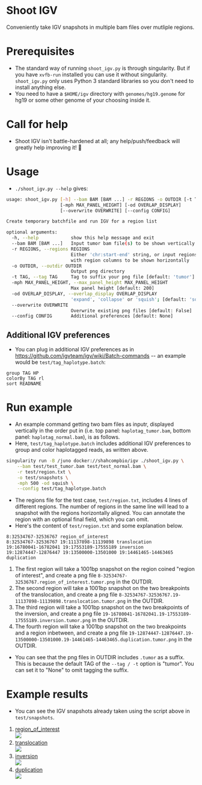 # Shoot IGV
Conveniently take IGV snapshots in multiple bam files over mutliple regions.

# Prerequisites
- The standard way of running `shoot_igv.py` is through singularity. But if you have `xvfb-run` installed you can use it without singularity. `shoot_igv.py` only uses Python 3 standard libraries so you don't need to install anything else.
- You need to have a `$HOME/igv` directory with `genomes/hg19.genome` for hg19 or some other genome of your choosing inside it.

# Call for help
- Shoot IGV isn't battle-hardened at all; any help/push/feedback will greatly help improving it! :pray:

# Usage
- `./shoot_igv.py --help` gives:
```bash
usage: shoot_igv.py [-h] --bam BAM [BAM ...] -r REGIONS -o OUTDIR [-t TAG]
                    [-mph MAX_PANEL_HEIGHT] [-od OVERLAP_DISPLAY]
                    [--overwrite OVERWRITE] [--config CONFIG]

Create temporary batchfile and run IGV for a region list

optional arguments:
  -h, --help            show this help message and exit
  --bam BAM [BAM ...]   Input tumor bam file(s) to be shown vertically
  -r REGIONS, --regions REGIONS
                        Either 'chr:start-end' string, or input regions file
                        with region columns to be shown horizontally
  -o OUTDIR, --outdir OUTDIR
                        Output png directory
  -t TAG, --tag TAG     Tag to suffix your png file [default: 'tumor']
  -mph MAX_PANEL_HEIGHT, --max_panel_height MAX_PANEL_HEIGHT
                        Max panel height [default: 200]
  -od OVERLAP_DISPLAY, --overlap_display OVERLAP_DISPLAY
                        'expand', 'collapse' or 'squish'; [default: 'squish']
  --overwrite OVERWRITE
                        Overwrite existing png files [default: False]
  --config CONFIG       Additional preferences [default: None]
```

## Additional IGV preferences
- You can plug in additional IGV preferences as in https://github.com/igvteam/igv/wiki/Batch-commands -- an example would be `test/tag_haplotype.batch`:
```
group TAG HP
colorBy TAG rl
sort READNAME
```

# Run example
- An example command getting two bam files as inputr, displayed vertically in the order put in (i.e. top panel: `haplotag_tumor.bam`, bottom panel: `haplotag_normal.bam`), is as follows.
- Here, `test/tag_haplotype.batch` includes additional IGV preferences to group and color haplotagged reads, as written above.
```bash
singularity run -B /juno docker://shahcompbio/igv ./shoot_igv.py \
    --bam test/test_tumor.bam test/test_normal.bam \
    -r test/region.txt \
    -o test/snapshots \
    -mph 500 -od squish \
    --config test/tag_haplotype.batch
```
- The regions file for the test case, `test/region.txt`, includes 4 lines of different regions. The number of regions in the same line will lead to a snapshot with the regions horizontally aligned. You can annotate the region with an optional final field, which you can omit.
- Here's the content of `test/region.txt` and some explanation below.
```
8:32534767-32536767 region_of_interest
8:32534767-32536767 19:11137898-11139898 translocation
19:16780041-16782041 19:17553189-17555189 inversion
19:12874447-12876447 19:13500000-13501000 19:14461465-14463465 duplication
```
1. The first region will take a 1001bp snapshot on the region coined "region of interest", and create a png file `8-32534767-32536767.region_of_interest.tumor.png` in the OUTDIR.
2. The second region will take a 1001bp snapshot on the two breakpoints of the translocation, and create a png file `8-32534767-32536767.19-11137898-11139898.translocation.tumor.png` in the OUTDIR.
3. The third region will take a 1001bp snapshot on the two breakpoints of the inversion, and create a png file `19-16780041-16782041.19-17553189-17555189.inversion.tumor.png` in the OUTDIR.
4. The fourth region will take a 1001bp snapshot on the two breakpoints and a region inbetween, and create a png file `19-12874447-12876447.19-13500000-13501000.19-14461465-14463465.duplication.tumor.png` in the OUTDIR.
- You can see that the png files in OUTDIR includes `.tumor` as a suffix. This is because the default TAG of the `--tag / -t` option is "tumor". You can set it to "None" to omit tagging the suffix.

# Example results
- You can see the IGV snapshots already taken using the script above in `test/snapshots`.

1. [region_of_interest](test/snapshots/8-32534767-32536767.region_of_interest.tumor.png) <br>
![](test/snapshots/8-32534767-32536767.region_of_interest.tumor.png)
2. [translocation](test/snapshots/8-32534767-32536767.19-11137898-11139898.translocation.tumor.png) <br>
![](test/snapshots/8-32534767-32536767.19-11137898-11139898.translocation.tumor.png)
3. [inversion](test/snapshots/19-16780041-16782041.19-17553189-17555189.inversion.tumor.png) <br>
![](test/snapshots/19-16780041-16782041.19-17553189-17555189.inversion.tumor.png)
4. [duplication](test/snapshots/19-12874447-12876447.19-13500000-13501000.19-14461465-14463465.duplication.tumor.png)<br>
![](test/snapshots/19-12874447-12876447.19-13500000-13501000.19-14461465-14463465.duplication.tumor.png)

